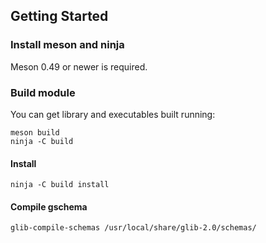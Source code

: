 ## Getting Started

### Install meson and ninja
Meson 0.49 or newer is required.

### Build module
You can get library and executables built running:
```
meson build
ninja -C build
```

#### Install

```
ninja -C build install
```

#### Compile gschema

```
glib-compile-schemas /usr/local/share/glib-2.0/schemas/
```
